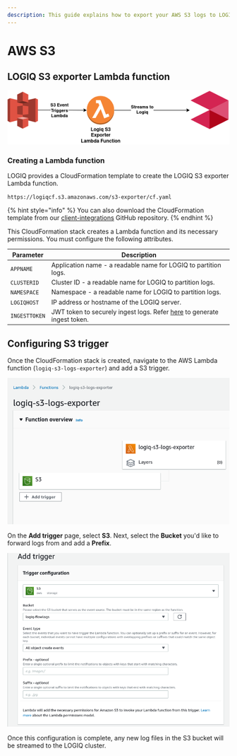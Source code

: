 ```yaml
---
description: This guide explains how to export your AWS S3 logs to LOGIQ.
---
```


# AWS S3

## LOGIQ S3 exporter Lambda function



![](../../.gitbook/assets/flash-high-level-s3.png)

### Creating a Lambda function

LOGIQ provides a CloudFormation template to create the LOGIQ S3 exporter Lambda function.&#x20;

```
https://logiqcf.s3.amazonaws.com/s3-exporter/cf.yaml
```

{% hint style="info" %}
You can also download the CloudFormation template from our [client-integrations](https://bitbucket.org/logiqcloud/client-integrations/src/master/cloudwatch-exporter/) GitHub repository.
{% endhint %}

This CloudFormation stack creates a Lambda function and its necessary permissions. You must configure the following attributes.

| Parameter     | Description                                                                                                                            |
| ------------- | -------------------------------------------------------------------------------------------------------------------------------------- |
| `APPNAME`     | Application name - a readable name for LOGIQ to partition logs.                                                                        |
| `CLUSTERID`   | Cluster ID - a readable name for LOGIQ to partition logs.                                                                              |
| `NAMESPACE`   | Namespace - a readable name for LOGIQ to partition logs.                                                                               |
| `LOGIQHOST`   | IP address or hostname of the LOGIQ server.                                                                                            |
| `INGESTTOKEN` | JWT token to securely ingest logs. Refer [here](../generating-a-secure-ingest-token.md#generating-using-ui) to generate ingest token.  |

## Configuring S3 trigger

Once the CloudFormation stack is created, navigate to the AWS Lambda function (`logiq-s3-logs-exporter`) and add a S3 trigger.&#x20;

![](<../../.gitbook/assets/Screenshot 2021-11-09 at 21-47-48 logiq-s3-logs-exporter - Lambda.png>)

On the **Add trigger** page, select **S3**. Next, select the **Bucket** you'd like to forward logs from and add a **Prefix**.

![](<../../.gitbook/assets/Screenshot 2021-11-09 at 21-46-40 Lambda.png>)

Once this configuration is complete, any new log files in the S3 bucket will be streamed to the LOGIQ cluster.

